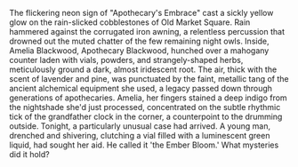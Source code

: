 The flickering neon sign of "Apothecary's Embrace" cast a sickly yellow glow on the rain-slicked cobblestones of Old Market Square.  Rain hammered against the corrugated iron awning, a relentless percussion that drowned out the muted chatter of the few remaining night owls.  Inside, Amelia Blackwood, Apothecary Blackwood, hunched over a mahogany counter laden with vials, powders, and strangely-shaped herbs, meticulously ground a dark, almost iridescent root.  The air, thick with the scent of lavender and pine, was punctuated by the faint, metallic tang of the ancient alchemical equipment she used, a legacy passed down through generations of apothecaries.  Amelia, her fingers stained a deep indigo from the nightshade she'd just processed, concentrated on the subtle rhythmic tick of the grandfather clock in the corner, a counterpoint to the drumming outside.  Tonight, a particularly unusual case had arrived. A young man, drenched and shivering, clutching a vial filled with a luminescent green liquid, had sought her aid.  He called it 'the Ember Bloom.'  What mysteries did it hold?
